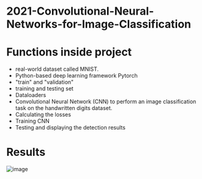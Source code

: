 # 2021-Convolutional-Neural-Networks-for-Image-Classification

# Functions inside project
- real-world dataset called MNIST.
- Python-based deep learning framework Pytorch
- "train" and "validation"
- training and testing set
- Dataloaders 
- Convolutional Neural Network (CNN) to perform an image classification task on the handwritten digits dataset.
- Calculating the losses
- Training CNN
- Testing and displaying the detection results 

# Results
![image](https://user-images.githubusercontent.com/20295767/148151090-92a4e0ff-90f2-43d3-97a2-dfd61d92d84d.png)
